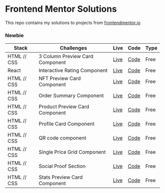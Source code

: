 # Frontend Mentor Solutions

This repo contains my solutions to projects from [frontendmentor.io ](https://www.frontendmentor.io/)

### Newbie

| Stack       | Challenges                      | Live                                                     | Code                                                                                                | Type |
| ----------- | ------------------------------- | -------------------------------------------------------- | --------------------------------------------------------------------------------------------------- | ---- |
| HTML // CSS | 3 Column Preview Card Component | [Live](https://frolicking-donut-cc51a1.netlify.app/)     | [Code](https://github.com/DavidPelo/frontend-mentor/tree/main/3-column-preview-card-component-main) | Free |
| React       | Interactive Rating Component    | [Live](https://celebrated-cucurucho-a02be0.netlify.app/) | [Code](https://github.com/DavidPelo/frontend-mentor/tree/main/interactive-rating-component-main)    | Free |
| HTML // CSS | NFT Preview Card Component      | [Live](https://sad-clarke-0a0984.netlify.app/)           | [Code](https://github.com/DavidPelo/frontend-mentor/tree/main/nft-preview-card)                     | Free |
| HTML // CSS | Order Summary Component         | [Live](https://incomparable-strudel-dbb665.netlify.app/) | [Code](https://github.com/DavidPelo/frontend-mentor/tree/main/order-summary-component-main)         | Free |
| HTML // CSS | Product Preview Card Component  | [Live](https://zesty-klepon-7f075b.netlify.app/)         | [Code](https://github.com/DavidPelo/frontend-mentor/tree/main/product-preview-card-component-main)  | Free |
| HTML // CSS | Profile Card Component          | [Live](https://soft-croissant-3bca36.netlify.app/)       | [Code](https://github.com/DavidPelo/frontend-mentor/tree/main/profile-card-component-main)          | Free |
| HTML // CSS | QR code component               | [Live](https://superlative-blini-d10bb1.netlify.app/)    | [Code](https://github.com/DavidPelo/frontend-mentor/tree/main/qr-code-component-main)               | Free |
| HTML // CSS | Single Price Grid Component     | [Live](https://extraordinary-pika-c342fd.netlify.app/)   | [Code](https://github.com/DavidPelo/frontend-mentor/tree/main/single-price-grid-component-master)   | Free |
| HTML // CSS | Social Proof Section            | [Live](https://stunning-flan-677ee8.netlify.app/)   | [Code](https://github.com/DavidPelo/frontend-mentor/tree/main/social-proof-section-master)   | Free |
| HTML // CSS | Stats Preview Card Component    | [Live](https://dancing-salmiakki-2d3938.netlify.app/)    | [Code](https://github.com/DavidPelo/frontend-mentor/tree/main/stats-preview-card-component-main)    | Free |
